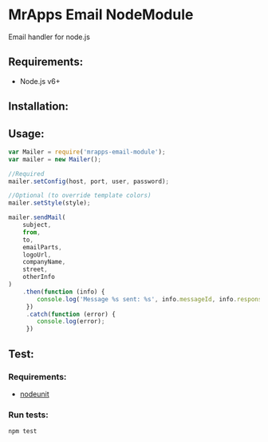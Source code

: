 # MrApps Email NodeModule

Email handler for node.js

## Requirements:

- Node.js v6+

## Installation:

## Usage:

```javascript
var Mailer = require('mrapps-email-module');
var mailer = new Mailer();

//Required
mailer.setConfig(host, port, user, password);

//Optional (to override template colors)
mailer.setStyle(style);

mailer.sendMail(
    subject,
    from,
    to,
    emailParts,
    logoUrl,
    companyName,
    street,
    otherInfo
)
    .then(function (info) {
        console.log('Message %s sent: %s', info.messageId, info.response);
     })
     .catch(function (error) {
        console.log(error);
     })
```

## Test:

### Requirements:

- [nodeunit](https://github.com/caolan/nodeunit)

### Run tests:

```bash
npm test
```
